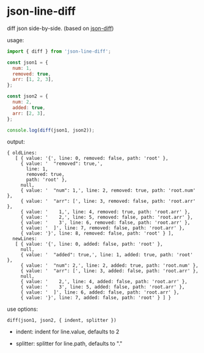 # json-line-diff

diff json side-by-side. (based on [json-diff](https://www.npmjs.com/package/json-diff))

usage:

```js
import { diff } from 'json-line-diff';

const json1 = {
  num: 1,
  removed: true,
  arr: [1, 2, 3],
};

const json2 = {
  num: 2,
  added: true,
  arr: [2, 3],
};

console.log(diff(json1, json2));
```

output: 

```
{ oldLines:
   [ { value: '{', line: 0, removed: false, path: 'root' },
     { value: '  "removed": true,',
       line: 1,
       removed: true,
       path: 'root' },
     null,
     { value: '  "num": 1,', line: 2, removed: true, path: 'root.num' },
     { value: '  "arr": [', line: 3, removed: false, path: 'root.arr' },
     { value: '    1,', line: 4, removed: true, path: 'root.arr' },
     { value: '    2,', line: 5, removed: false, path: 'root.arr' },
     { value: '    3', line: 6, removed: false, path: 'root.arr' },
     { value: '  ]', line: 7, removed: false, path: 'root.arr' },
     { value: '}', line: 8, removed: false, path: 'root' } ],
  newLines:
   [ { value: '{', line: 0, added: false, path: 'root' },
     null,
     { value: '  "added": true,', line: 1, added: true, path: 'root' },
     { value: '  "num": 2,', line: 2, added: true, path: 'root.num' },
     { value: '  "arr": [', line: 3, added: false, path: 'root.arr' },
     null,
     { value: '    2,', line: 4, added: false, path: 'root.arr' },
     { value: '    3', line: 5, added: false, path: 'root.arr' },
     { value: '  ]', line: 6, added: false, path: 'root.arr' },
     { value: '}', line: 7, added: false, path: 'root' } ] }
```

use options:

`diff(json1, json2, { indent, splitter })`

- indent: indent for line.value, defaults to 2

- splitter: splitter for line.path, defaults to "."
